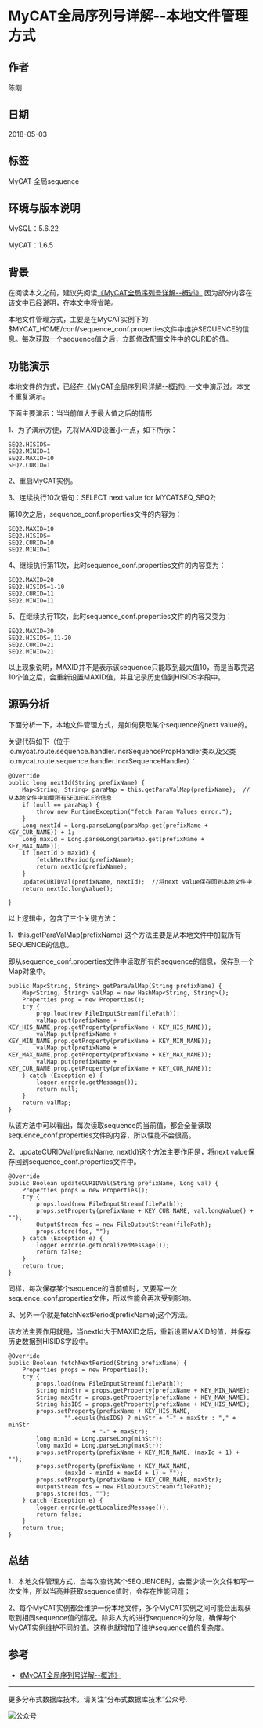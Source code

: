 # MyCAT全局序列号详解--本地文件管理方式

## 作者
陈刚

## 日期
2018-05-03

## 标签
MyCAT 全局sequence

## 环境与版本说明
MySQL：5.6.22

MyCAT：1.6.5

## 背景
在阅读本文之前，建议先阅读[《MyCAT全局序列号详解--概述》](201805/20180501.md)
因为部分内容在该文中已经说明，在本文中将省略。

本地文件管理方式，主要是在MyCAT实例下的$MYCAT_HOME/conf/sequence_conf.properties文件中维护SEQUENCE的信息。每次获取一个sequence值之后，立即修改配置文件中的CURID的值。

## 功能演示
本地文件的方式，已经在[《MyCAT全局序列号详解--概述》](201805/20180501.md)一文中演示过。本文不重复演示。

下面主要演示：当当前值大于最大值之后的情形

1、为了演示方便，先将MAXID设置小一点，如下所示：
~~~
SEQ2.HISIDS=
SEQ2.MINID=1
SEQ2.MAXID=10
SEQ2.CURID=1
~~~

2、重启MyCAT实例。

3、连续执行10次语句：SELECT next value for MYCATSEQ_SEQ2;

第10次之后，sequence_conf.properties文件的内容为：
~~~
SEQ2.MAXID=10
SEQ2.HISIDS=
SEQ2.CURID=10
SEQ2.MINID=1
~~~

4、继续执行第11次，此时sequence_conf.properties文件的内容变为：
~~~
SEQ2.MAXID=20
SEQ2.HISIDS=1-10
SEQ2.CURID=11
SEQ2.MINID=11
~~~

5、在继续执行11次，此时sequence_conf.properties文件的内容又变为：
~~~
SEQ2.MAXID=30
SEQ2.HISIDS=,11-20
SEQ2.CURID=21
SEQ2.MINID=21
~~~

以上现象说明，MAXID并不是表示该sequence只能取到最大值10，而是当取完这10个值之后，会重新设置MAXID值，并且记录历史值到HISIDS字段中。


## 源码分析
下面分析一下，本地文件管理方式，是如何获取某个sequence的next value的。

关键代码如下（位于io.mycat.route.sequence.handler.IncrSequencePropHandler类以及父类io.mycat.route.sequence.handler.IncrSequenceHandler）：
~~~
@Override
public long nextId(String prefixName) {
	Map<String, String> paraMap = this.getParaValMap(prefixName);  //从本地文件中加载所有SEQUENCE的信息
	if (null == paraMap) {
		throw new RuntimeException("fetch Param Values error.");
	}
	Long nextId = Long.parseLong(paraMap.get(prefixName + KEY_CUR_NAME)) + 1;
	Long maxId = Long.parseLong(paraMap.get(prefixName + KEY_MAX_NAME));
	if (nextId > maxId) {
		fetchNextPeriod(prefixName);
		return nextId(prefixName);
	}
	updateCURIDVal(prefixName, nextId);  //将next value保存回到本地文件中
	return nextId.longValue();

}
~~~

以上逻辑中，包含了三个关键方法：

1、this.getParaValMap(prefixName) 这个方法主要是从本地文件中加载所有SEQUENCE的信息。

即从sequence_conf.properties文件中读取所有的sequence的信息，保存到一个Map对象中。
~~~
public Map<String, String> getParaValMap(String prefixName) {
	Map<String, String> valMap = new HashMap<String, String>();
	Properties prop = new Properties();
	try {
		prop.load(new FileInputStream(filePath));
		valMap.put(prefixName + KEY_HIS_NAME,prop.getProperty(prefixName + KEY_HIS_NAME));
		valMap.put(prefixName + KEY_MIN_NAME,prop.getProperty(prefixName + KEY_MIN_NAME));
		valMap.put(prefixName + KEY_MAX_NAME,prop.getProperty(prefixName + KEY_MAX_NAME));
		valMap.put(prefixName + KEY_CUR_NAME,prop.getProperty(prefixName + KEY_CUR_NAME));
	} catch (Exception e) {
		logger.error(e.getMessage());
		return null;
	}
	return valMap;
}
~~~
从该方法中可以看出，每次读取sequence的当前值，都会全量读取sequence_conf.properties文件的内容，所以性能不会很高。

2、updateCURIDVal(prefixName, nextId)这个方法主要作用是，将next value保存回到sequence_conf.properties文件中。
~~~
@Override
public Boolean updateCURIDVal(String prefixName, Long val) {
	Properties props = new Properties();
	try {
		props.load(new FileInputStream(filePath));
		props.setProperty(prefixName + KEY_CUR_NAME, val.longValue() + "");
		OutputStream fos = new FileOutputStream(filePath);
		props.store(fos, "");
	} catch (Exception e) {
		logger.error(e.getLocalizedMessage());
		return false;
	}
	return true;
}
~~~
同样，每次保存某个sequence的当前值时，又要写一次sequence_conf.properties文件，所以性能会再次受到影响。

3、另外一个就是fetchNextPeriod(prefixName);这个方法。

该方法主要作用就是，当nextId大于MAXID之后，重新设置MAXID的值，并保存历史数据到HISIDS字段中。
~~~
@Override
public Boolean fetchNextPeriod(String prefixName) {
	Properties props = new Properties();
	try {
		props.load(new FileInputStream(filePath));
		String minStr = props.getProperty(prefixName + KEY_MIN_NAME);
		String maxStr = props.getProperty(prefixName + KEY_MAX_NAME);
		String hisIDS = props.getProperty(prefixName + KEY_HIS_NAME);
		props.setProperty(prefixName + KEY_HIS_NAME,
				"".equals(hisIDS) ? minStr + "-" + maxStr : "," + minStr
						+ "-" + maxStr);
		long minId = Long.parseLong(minStr);
		long maxId = Long.parseLong(maxStr);
		props.setProperty(prefixName + KEY_MIN_NAME, (maxId + 1) + "");
		props.setProperty(prefixName + KEY_MAX_NAME,
				(maxId - minId + maxId + 1) + "");
		props.setProperty(prefixName + KEY_CUR_NAME, maxStr);
		OutputStream fos = new FileOutputStream(filePath);
		props.store(fos, "");
	} catch (Exception e) {
		logger.error(e.getLocalizedMessage());
		return false;
	}
	return true;
}
~~~

## 总结
1、本地文件管理方式，当每次查询某个SEQUENCE时，会至少读一次文件和写一次文件，所以当高并获取sequence值时，会存在性能问题；

2、每个MyCAT实例都会维护一份本地文件，多个MyCAT实例之间可能会出现获取到相同sequence值的情况。除非人为的进行sequence的分段，确保每个MyCAT实例维护不同的值。这样也就增加了维护sequence值的复杂度。


## 参考
* [《MyCAT全局序列号详解--概述》](201805/20180501.md)


---
更多分布式数据库技术，请关注“分布式数据库技术”公众号.

![公众号](../../DRDS-X.jpg)